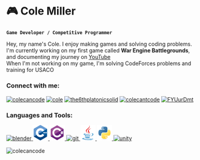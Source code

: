 # 🎮 Cole Miller
**`Game Developer / Competitive Programmer`**

Hey, my name's Cole. I enjoy making games and solving coding problems.  
I'm currently working on my first game called **War Engine Battlegrounds**, and documenting my journey on [YouTube](https://youtube.com/@colecancode)  
When I'm not working on my game, I'm solving CodeForces problems and training for USACO

<h3 align="left">Connect with me:</h3>
<p align="left">
<a href="https://www.youtube.com/c/colecancode" target="blank"><img align="center" src="https://raw.githubusercontent.com/rahuldkjain/github-profile-readme-generator/master/src/images/icons/Social/youtube.svg" alt="colecancode" height="30" width="40" /></a>
<a href="https://www.codechef.com/users/cole" target="blank"><img align="center" src="https://cdn.jsdelivr.net/npm/simple-icons@3.1.0/icons/codechef.svg" alt="cole" height="30" width="40" /></a>
<a href="https://codeforces.com/profile/the6thplatonicsolid" target="blank"><img align="center" src="https://raw.githubusercontent.com/rahuldkjain/github-profile-readme-generator/master/src/images/icons/Social/codeforces.svg" alt="the6thplatonicsolid" height="30" width="40" /></a>
<a href="https://www.leetcode.com/colecantcode" target="blank"><img align="center" src="https://raw.githubusercontent.com/rahuldkjain/github-profile-readme-generator/master/src/images/icons/Social/leet-code.svg" alt="colecantcode" height="30" width="40" /></a>
<a href="https://discord.gg/FYUurDmt" target="blank"><img align="center" src="https://raw.githubusercontent.com/rahuldkjain/github-profile-readme-generator/master/src/images/icons/Social/discord.svg" alt="FYUurDmt" height="30" width="40" /></a>
</p>

<h3 align="left">Languages and Tools:</h3>
<p align="left"> <a href="https://www.blender.org/" target="_blank" rel="noreferrer"> <img src="https://download.blender.org/branding/community/blender_community_badge_white.svg" alt="blender" width="40" height="40"/> </a> <a href="https://www.w3schools.com/cpp/" target="_blank" rel="noreferrer"> <img src="https://raw.githubusercontent.com/devicons/devicon/master/icons/cplusplus/cplusplus-original.svg" alt="cplusplus" width="40" height="40"/> </a> <a href="https://www.w3schools.com/cs/" target="_blank" rel="noreferrer"> <img src="https://raw.githubusercontent.com/devicons/devicon/master/icons/csharp/csharp-original.svg" alt="csharp" width="40" height="40"/> </a> <a href="https://git-scm.com/" target="_blank" rel="noreferrer"> <img src="https://www.vectorlogo.zone/logos/git-scm/git-scm-icon.svg" alt="git" width="40" height="40"/> </a> <a href="https://www.java.com" target="_blank" rel="noreferrer"> <img src="https://raw.githubusercontent.com/devicons/devicon/master/icons/java/java-original.svg" alt="java" width="40" height="40"/> </a> <a href="https://www.python.org" target="_blank" rel="noreferrer"> <img src="https://raw.githubusercontent.com/devicons/devicon/master/icons/python/python-original.svg" alt="python" width="40" height="40"/> </a> <a href="https://unity.com/" target="_blank" rel="noreferrer"> <img src="https://www.vectorlogo.zone/logos/unity3d/unity3d-icon.svg" alt="unity" width="40" height="40"/> </a> </p>

<p><img align="center" src="https://github-readme-stats.vercel.app/api/top-langs?username=colecancode&show_icons=true&locale=en&layout=compact" alt="colecancode" /></p>
